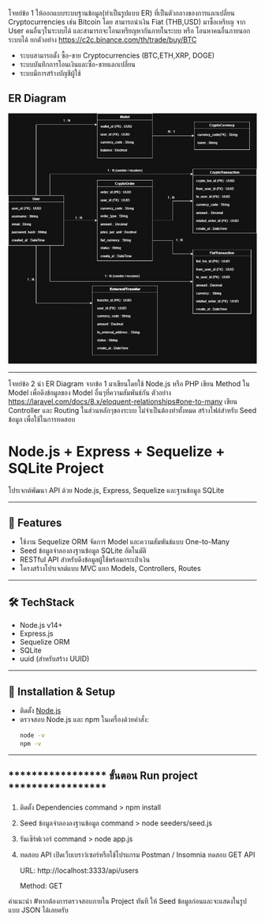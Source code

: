 โจทย์ข้อ 1 ให้ออกแบบระบบฐานข้อมูล(ทำเป็นรูปแบบ ER) ที่เป็นตัวกลางของการแลกเปลี่ยน Cryptocurrencies เช่น Bitcoin โดย สามารถนำเงิน Fiat (THB,USD) มาซื้อเหรียญ จาก User คนอื่นๆในระบบได้ และสามารถจะโอนเหรียญหากันภายในระบบ หรือ โอนหาคนอื่นภายนอกระบบได้ 
ยกตัวอย่าง https://c2c.binance.com/th/trade/buy/BTC

- ระบบสามารถตั้ง ซื้อ-ขาย Cryptocurrencies (BTC,ETH,XRP, DOGE)
- ระบบบันทึกการโอนเงินและซื้อ-ขายแลกเปลี่ยน
- ระบบมีการสร้างบัญชีผู้ใช้

## ER Diagram

![ER Diagram](./docs/er-diagram.png)

-----------------------------------------------------------------------------------------------------------------------------------------
โจทย์ข้อ 2 นำ ER Diagram จากข้อ 1 มาเขียนโดยใช้ Node.js หรือ PHP
เขียน Method ใน Model เพื่อดึงข้อมูลของ Model อื่นๆที่ความสัมพันธ์กัน ตัวอย่าง https://laravel.com/docs/8.x/eloquent-relationships#one-to-many
เขียน Controller และ Routing ในส่วนหลักๆของระบบ ไม่จำเป็นต้องทำทั้งหมด
สร้างไฟล์สำหรับ Seed ข้อมูล เพื่อใช้ในการทดสอบ



# Node.js + Express + Sequelize + SQLite Project

โปรเจกต์พัฒนา API ด้วย Node.js, Express, Sequelize และฐานข้อมูล SQLite  

---

## 🚀 Features

- ใช้งาน Sequelize ORM จัดการ Model และความสัมพันธ์แบบ One-to-Many  
- Seed ข้อมูลจำลองลงฐานข้อมูล SQLite อัตโนมัติ  
- RESTful API สำหรับดึงข้อมูลผู้ใช้พร้อมกระเป๋าเงิน  
- โครงสร้างโปรเจกต์แบบ MVC แยก Models, Controllers, Routes  

---

## 🛠️ TechStack

- Node.js v14+  
- Express.js  
- Sequelize ORM  
- SQLite  
- uuid (สำหรับสร้าง UUID)

---

## 💾 Installation & Setup
- ติดตั้ง [Node.js](https://nodejs.org/en/)
- ตรวจสอบ Node.js และ npm ในเครื่องด้วยคำสั่ง:
  ```bash
  node -v
  npm -v


-----------------------------------------------------------------------------------------------------------------------------------------
***************** ขั้นตอน Run project *****************
-----------------------------------------------------------------------------------------------------------------------------------------
1. ติดตั้ง Dependencies
    command > npm install

2. Seed ข้อมูลจำลองลงฐานข้อมูล
    command > node seeders/seed.js

3. รันเซิร์ฟเวอร์
    command > node app.js

4. ทดสอบ API
    เปิดเว็บเบราว์เซอร์หรือใช้โปรแกรม Postman / Insomnia ทดสอบ GET API

    URL: http://localhost:3333/api/users

    Method: GET

คำแนะนำ
#หากต้องการตรวจสอบภายใน Project ทันที ให้ Seed ข้อมูลก่อนและจะแสดงในรูปแบบ JSON ได้เลยครับ